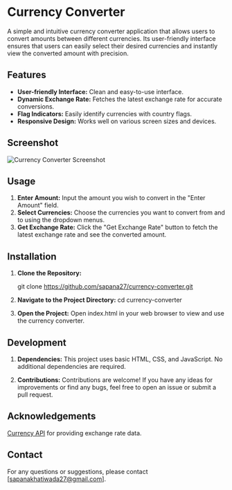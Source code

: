 # Currency Converter

A simple and intuitive currency converter application that allows users to convert amounts between different currencies.
Its user-friendly interface ensures that users can easily select their desired currencies and instantly view the converted amount with precision.

## Features

- **User-friendly Interface:** Clean and easy-to-use interface.
- **Dynamic Exchange Rate:** Fetches the latest exchange rate for accurate conversions.
- **Flag Indicators:** Easily identify currencies with country flags.
- **Responsive Design:** Works well on various screen sizes and devices.

## Screenshot

![Currency Converter Screenshot](/Currency-Converter/screenshot.png)

## Usage

1. **Enter Amount:** Input the amount you wish to convert in the "Enter Amount" field.
2. **Select Currencies:** Choose the currencies you want to convert from and to using the dropdown menus.
3. **Get Exchange Rate:** Click the "Get Exchange Rate" button to fetch the latest exchange rate and see the converted amount.

## Installation

1. **Clone the Repository:**
   
   git clone https://github.com/sapana27/currency-converter.git
2. **Navigate to the Project Directory:**
   cd currency-converter
3. **Open the Project:**
   Open index.html in your web browser to view and use the currency converter.

## Development

1. **Dependencies:**
This project uses basic HTML, CSS, and JavaScript. No additional dependencies are required.

2. **Contributions:**
Contributions are welcome! If you have any ideas for improvements or find any bugs, feel free to open an issue or submit a pull request.

## Acknowledgements

[Currency API](https://github.com/fawazahmed0/currency-api) for providing exchange rate data.

## Contact

For any questions or suggestions, please contact [sapanakhatiwada27@gmail.com].